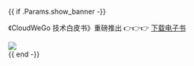 {{ if .Params.show_banner -}}

<div class="o-banner">

《CloudWeGo 技术白皮书》重磅推出 👉👉👉
[下载电子书](https://wenjuan.feishu.cn/m/cfm?t=sbiSTvnHOMRi-7dzf)
<a href="https://marketing.csdn.net/p/f85014f7b5e19c5e6ce3042ca1e3def2?utm_source=cloudwego">

<div class="o-banner-img">
<img src="/img/home/activity/2024-05-25.jpeg">
</div>
</a>

</div>
{{ end -}}
